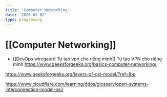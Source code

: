 ```yaml
---
title: 'Computer Networking'
date: '2020-01-02'
type: programing 
---
```


# [[Computer Networking]]

- [[DevOps wiregaurd Tự tạo vpn cho riêng mình]] Tự tạo VPN cho riêng mình
https://www.geeksforgeeks.org/basics-computer-networking/

https://www.geeksforgeeks.org/layers-of-osi-model/?ref=lbp

https://www.cloudflare.com/learning/ddos/glossary/open-systems-interconnection-model-osi/

